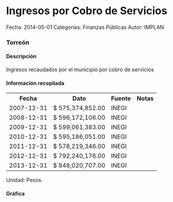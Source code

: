 Ingresos por Cobro de Servicios
=====

Fecha: 2014-05-01
Categorías: Finanzas Públicas
Autor: IMPLAN

### Torreón

#### Descripción

Ingresos recaudados por el municipio por cobro de servicios

#### Información recopilada

<table class="table table-hover table-bordered">
  <tr><th>Fecha</th><th>Dato</th><th>Fuente</th><th>Notas</th></tr>
  <tr><td>2007-12-31</td><td>$ 575,374,852.00</td><td>INEGI</td><td></td></tr>
  <tr><td>2008-12-31</td><td>$ 596,172,106.00</td><td>INEGI</td><td></td></tr>
  <tr><td>2009-12-31</td><td>$ 599,061,383.00</td><td>INEGI</td><td></td></tr>
  <tr><td>2010-12-31</td><td>$ 595,186,051.00</td><td>INEGI</td><td></td></tr>
  <tr><td>2011-12-31</td><td>$ 578,219,346.00</td><td>INEGI</td><td></td></tr>
  <tr><td>2012-12-31</td><td>$ 792,240,176.00</td><td>INEGI</td><td></td></tr>
  <tr><td>2013-12-31</td><td>$ 848,020,707.00</td><td>INEGI</td><td></td></tr>
</table>

Unidad: Pesos.

#### Gráfica

<div id="Morristnpefuyd" class="grafica"></div>
  <!-- JAVASCRIPT DE LA GRAFICA EN Morristnpefuyd -->
  <script>
  new Morris.Bar({
    element: 'Morristnpefuyd',
    data: [
      { fecha: '2007-12-31', dato: 575374852.00 },
      { fecha: '2008-12-31', dato: 596172106.00 },
      { fecha: '2009-12-31', dato: 599061383.00 },
      { fecha: '2010-12-31', dato: 595186051.00 },
      { fecha: '2011-12-31', dato: 578219346.00 },
      { fecha: '2012-12-31', dato: 792240176.00 },
      { fecha: '2013-12-31', dato: 848020707.00 }
    ],
    xkey: 'fecha',
    ykeys: ['dato'],
    labels: ['Dato']
  });
  </script>
